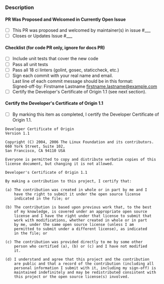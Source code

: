<!--
Thank you for your interest in contributing to fxamacker/cbor!
-->

### Description


<!-- For code contributions, please complete all the items below this line. -->
<!-- For documentation-only contributions, please delete everything below this line. -->

#### PR Was Proposed and Welcomed in Currently Open Issue

- [ ] This PR was proposed and welcomed by maintainer(s) in issue #___
- [ ] Closes or Updates Issue #___

#### Checklist (for code PR only, ignore for docs PR)

- [ ] Include unit tests that cover the new code
- [ ] Pass all unit tests 
- [ ] Pass all 18 ci linters (golint, gosec, staticcheck, etc.)
- [ ] Sign each commit with your real name and email.  
      Last line of each commit message should be in this format:  
      Signed-off-by: Firstname Lastname <firstname.lastname@example.com>
- [ ] Certify the Developer's Certificate of Origin 1.1
      (see next section).

#### Certify the Developer's Certificate of Origin 1.1

- [ ] By marking this item as completed, I certify 
      the Developer Certificate of Origin 1.1.

```
Developer Certificate of Origin
Version 1.1

Copyright (C) 2004, 2006 The Linux Foundation and its contributors.
660 York Street, Suite 102,
San Francisco, CA 94110 USA

Everyone is permitted to copy and distribute verbatim copies of this
license document, but changing it is not allowed.

Developer's Certificate of Origin 1.1

By making a contribution to this project, I certify that:

(a) The contribution was created in whole or in part by me and I
    have the right to submit it under the open source license
    indicated in the file; or

(b) The contribution is based upon previous work that, to the best
    of my knowledge, is covered under an appropriate open source
    license and I have the right under that license to submit that
    work with modifications, whether created in whole or in part
    by me, under the same open source license (unless I am
    permitted to submit under a different license), as indicated
    in the file; or

(c) The contribution was provided directly to me by some other
    person who certified (a), (b) or (c) and I have not modified
    it.

(d) I understand and agree that this project and the contribution
    are public and that a record of the contribution (including all
    personal information I submit with it, including my sign-off) is
    maintained indefinitely and may be redistributed consistent with
    this project or the open source license(s) involved.
```

